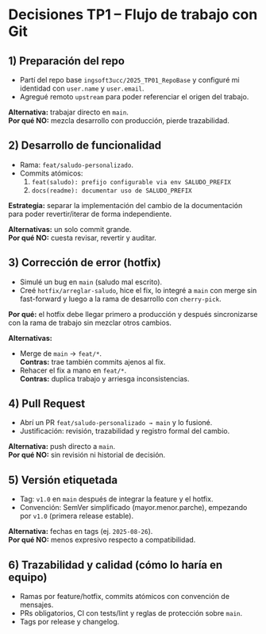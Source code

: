 # Decisiones TP1 – Flujo de trabajo con Git

## 1) Preparación del repo
- Partí del repo base `ingsoft3ucc/2025_TP01_RepoBase` y configuré mi identidad con `user.name` y `user.email`.
- Agregué remoto `upstream` para poder referenciar el origen del trabajo.

**Alternativa:** trabajar directo en `main`.  
**Por qué NO:** mezcla desarrollo con producción, pierde trazabilidad.

## 2) Desarrollo de funcionalidad
- Rama: `feat/saludo-personalizado`.
- Commits atómicos:
  1. `feat(saludo): prefijo configurable via env SALUDO_PREFIX`
  2. `docs(readme): documentar uso de SALUDO_PREFIX`

**Estrategia:** separar la implementación del cambio de la documentación para poder revertir/iterar de forma independiente.

**Alternativas:** un solo commit grande.  
**Por qué NO:** cuesta revisar, revertir y auditar.

## 3) Corrección de error (hotfix)
- Simulé un bug en `main` (saludo mal escrito).
- Creé `hotfix/arreglar-saludo`, hice el fix, lo integré a `main` con merge sin fast-forward y luego a la rama de desarrollo con `cherry-pick`.

**Por qué:** el hotfix debe llegar primero a producción y después sincronizarse con la rama de trabajo sin mezclar otros cambios.

**Alternativas:**
- Merge de `main` → `feat/*`.  
  **Contras:** trae también commits ajenos al fix.
- Rehacer el fix a mano en `feat/*`.  
  **Contras:** duplica trabajo y arriesga inconsistencias.

## 4) Pull Request
- Abrí un PR `feat/saludo-personalizado → main` y lo fusioné.  
- Justificación: revisión, trazabilidad y registro formal del cambio.

**Alternativa:** push directo a `main`.  
**Por qué NO:** sin revisión ni historial de decisión.

## 5) Versión etiquetada
- Tag: `v1.0` en `main` después de integrar la feature y el hotfix.  
- Convención: SemVer simplificado (mayor.menor.parche), empezando por `v1.0` (primera release estable).

**Alternativa:** fechas en tags (ej. `2025-08-26`).  
**Por qué NO:** menos expresivo respecto a compatibilidad.

## 6) Trazabilidad y calidad (cómo lo haría en equipo)
- Ramas por feature/hotfix, commits atómicos con convención de mensajes.
- PRs obligatorios, CI con tests/lint y reglas de protección sobre `main`.
- Tags por release y changelog.


